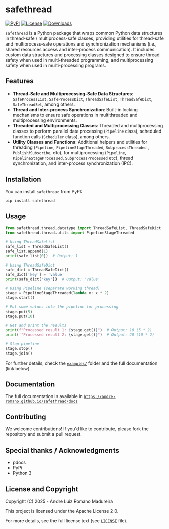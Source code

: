 # safethread

[![PyPI](https://img.shields.io/pypi/v/safethread)](https://pypi.org/project/safethread/)
[![License](https://img.shields.io/badge/license-Apache%202.0-blue)](https://github.com/andre-romano/safethread/blob/main/LICENSE)
[![Downloads](https://img.shields.io/pypi/dm/safethread)](https://pypi.org/project/safethread/)

``safethread`` is a Python package that wraps common Python data structures in thread-safe / multiprocess-safe classes, providing utilities for thread-safe and multiprocess-safe operations and synchronization mechanisms (i.e., shared resources access and inter-process communication). It includes custom data structures and processing classes designed to ensure thread safety when used in multi-threaded programming, and multiprocessing safety when used in multi-processing programs.

## Features

- **Thread-Safe and Multiprocessing-Safe Data Structures**: `SafeProcessList`, `SafeProcessDict`, `ThreadSafeList`, `ThreadSafeDict`, `SafeThreadSet`, among others.
- **Thread and Inter-process Synchronization**: Built-in locking mechanisms to ensure safe operations in multithreaded and multiprocessing environments.
- **Threaded and Multiprocessing Classes**: Threaded and multiprocessing classes to perform parallel data processing (`Pipeline` class), scheduled function calls (`Scheduler` class), among others.
- **Utility Classes and Functions**: Additional helpers and utilities for threading  (`Pipeline`, `PipelineStageThreaded`, `SubprocessThreaded` , `Publish`/`Subscribe`, etc), for multiprocessing (`Pipeline`, `PipelineStageProcessed`, `SubprocessProcessed` etc), thread synchronization, and inter-process synchronization (IPC).

## Installation

You can install ``safethread`` from PyPI:

```bash
pip install safethread
```

## Usage

```python
from safethread.thread.datatype import ThreadSafeList, ThreadSafeDict
from safethread.thread.utils import PipelineStageThreaded

# Using ThreadSafeList
safe_list = ThreadSafeList()
safe_list.append(1)
print(safe_list[0])  # Output: 1

# Using ThreadSafeDict
safe_dict = ThreadSafeDict()
safe_dict['key'] = 'value'
print(safe_dict['key'])  # Output: 'value'

# Using Pipeline (separate working thread)
stage = PipelineStageThreaded(lambda x: x * 2)
stage.start()

# Put some values into the pipeline for processing
stage.put(5)
stage.put(10)

# Get and print the results
print(f"Processed result 1: {stage.get()}")  # Output: 10 (5 * 2)
print(f"Processed result 2: {stage.get()}")  # Output: 20 (10 * 2)

# Stop pipeline
stage.stop()
stage.join()
```

For further details, check the [``examples/``](https://github.com/andre-romano/safethread/tree/master/examples) folder and the full documentation (link below).

## Documentation

The full documentation is available in [``https://andre-romano.github.io/safethread/docs``](https://andre-romano.github.io/safethread/docs)

## Contributing

We welcome contributions! If you'd like to contribute, please fork the repository and submit a pull request.

## Special thanks / Acknowledgments

- pdocs
- PyPi
- Python 3

## License and Copyright

Copyright (C) 2025 - Andre Luiz Romano Madureira

This project is licensed under the Apache License 2.0.  

For more details, see the full license text (see [``LICENSE``](https://github.com/andre-romano/safethread/blob/master/LICENSE) file).
